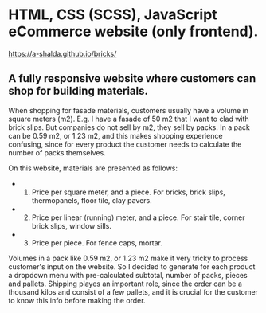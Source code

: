 # HTML, CSS (SCSS), JavaScript eCommerce website (only frontend).

https://a-shalda.github.io/bricks/

## A fully responsive website where customers can shop for building materials.

When shopping for fasade materials, customers usually have a volume in square meters (m2). E.g. I have a fasade of 50 m2 that I want to clad with brick slips. But companies do not sell by m2, they sell by packs. In a pack can be 0.59 m2, or 1.23 m2, and this makes shopping experience confusing, since for every product the customer needs to calculate the number of packs themselves. 

On this website, materials are presented as follows: 

* 1. Price per square meter, and a piece. For bricks, brick slips, thermopanels, floor tile, clay pavers.
* 2. Price per linear (running) meter, and a piece. For stair tile, corner brick slips, window sills.
* 3. Price per piece. For fence caps, mortar.

Volumes in a pack like 0.59 m2, or 1.23 m2 make it very tricky to process customer's input on the website. So I decided to generate for each product a dropdown menu with pre-calculated subtotal, number of packs, pieces and pallets. Shipping playes an important role, since the order can be a thousand kilos and consist of a few pallets, and it is crucial for the customer to know this info before making the order.